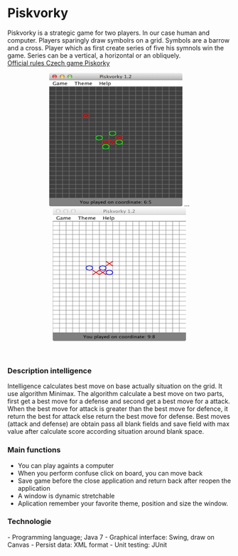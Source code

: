 <h1> Piskvorky </H1>
Piskvorky is a strategic game for two players. In our case human and computer. Players sparingly draw symbolrs on a grid. Symbols are a barrow and a cross. Player which as first create series of five his symnols win the game. Series can be a vertical, a horizontal or an obliquely.
<br/>
<a href="http://www.piskvorky.cz/federace/oficialni-pravidla-piskvorek/">Official rules Czech game Piskorky</a>

<p align="center">
<img src="https://github.com/JiriCagis/Piskvorky/blob/master/piskvorky_dark.jpg" height="300" width="300"/> ...
<img src="https://github.com/JiriCagis/Piskvorky/blob/master/piskvorky_white.jpg"  height="300" width="300"/>
</p>
<br>

<H3> Description intelligence </H3>
Intelligence calculates best move on base actually situation on the grid. It use algorithm Minimax. The algorithm calculate a best move on two parts, first get a best move for a defense and second get a best move for a attack. When the best move for attack is greater than the best move for defence, it return the best for attack else return the best move for defense. Best moves (attack and defense) are obtain pass all blank fields and save field with max value after calculate score according situation around blank space.

<H3>Main functions</H3>
<ul>
	<li>You can play againts a computer</li>
	<li>When you perform confuse click on board, you can move back</li>
	<li>Save game before the close application and return back after reopen the application</li>
	<li>A window is dynamic stretchable</li>
	<li>Aplication remember your favorite theme, position and size the window.</li>
</ul>

<H3>Technologie</H3>
- Programming language; Java 7
- Graphical interface: Swing, draw on Canvas
- Persist data: XML format
- Unit testing: JUnit
